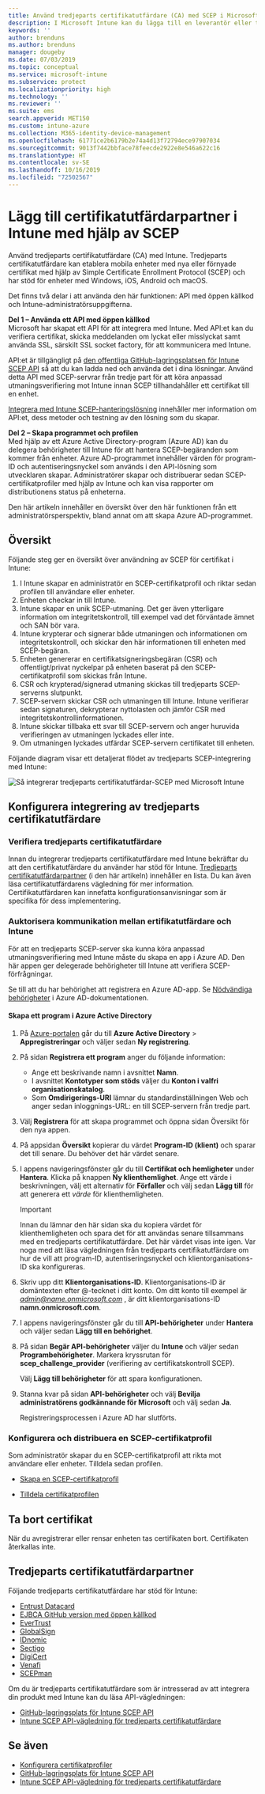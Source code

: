 ```yaml
---
title: Använd tredjeparts certifikatutfärdare (CA) med SCEP i Microsoft Intune – Azure | Microsoft Docs
description: I Microsoft Intune kan du lägga till en leverantör eller tredjeparts certifikatutfärdare (CA) för att utfärda certifikat till mobila enheter med hjälp av SCEP-protokollet. I den här översikten ger ett Azure Active Directory-program (Azure AD) Microsoft Intune behörigheter för att verifiera certifikat. Använd sedan program-ID:t, autentiseringsnyckeln och klientorganisations-ID för AAD-programmet i konfigurationen av din SCEP-server för att utfärda certifikat.
keywords: ''
author: brenduns
ms.author: brenduns
manager: dougeby
ms.date: 07/03/2019
ms.topic: conceptual
ms.service: microsoft-intune
ms.subservice: protect
ms.localizationpriority: high
ms.technology: ''
ms.reviewer: ''
ms.suite: ems
search.appverid: MET150
ms.custom: intune-azure
ms.collection: M365-identity-device-management
ms.openlocfilehash: 61771ce2b6179b2e74a4d13f72794ece97907034
ms.sourcegitcommit: 9013f7442bbface78feecde2922e8e546a622c16
ms.translationtype: HT
ms.contentlocale: sv-SE
ms.lasthandoff: 10/16/2019
ms.locfileid: "72502567"
---
```

# <a name="add-partner-certification-authority-in-intune-using-scep"></a>Lägg till certifikatutfärdarpartner i Intune med hjälp av SCEP

Använd tredjeparts certifikatutfärdare (CA) med Intune. Tredjeparts certifikatutfärdare kan etablera mobila enheter med nya eller förnyade certifikat med hjälp av Simple Certificate Enrollment Protocol (SCEP) och har stöd för enheter med Windows, iOS, Android och macOS.

Det finns två delar i att använda den här funktionen: API med öppen källkod och Intune-administratörsuppgifterna.

**Del 1 – Använda ett API med öppen källkod**  
Microsoft har skapat ett API för att integrera med Intune. Med API:et kan du verifiera certifikat, skicka meddelanden om lyckat eller misslyckat samt använda SSL, särskilt SSL socket factory, för att kommunicera med Intune.

API:et är tillgängligt på [den offentliga GitHub-lagringsplatsen för Intune SCEP API](https://github.com/Microsoft/Intune-Resource-Access/tree/develop/src/CsrValidation) så att du kan ladda ned och använda det i dina lösningar. Använd detta API med SCEP-servrar från tredje part för att köra anpassad utmaningsverifiering mot Intune innan SCEP tillhandahåller ett certifikat till en enhet.

[Integrera med Intune SCEP-hanteringslösning](scep-libraries-apis.md) innehåller mer information om API:et, dess metoder och testning av den lösning som du skapar.

**Del 2 – Skapa programmet och profilen**  
Med hjälp av ett Azure Active Directory-program (Azure AD) kan du delegera behörigheter till Intune för att hantera SCEP-begäranden som kommer från enheter. Azure AD-programmet innehåller värden för program-ID och autentiseringsnyckel som används i den API-lösning som utvecklaren skapar. Administratörer skapar och distribuerar sedan SCEP-certifikatprofiler med hjälp av Intune och kan visa rapporter om distributionens status på enheterna.

Den här artikeln innehåller en översikt över den här funktionen från ett administratörsperspektiv, bland annat om att skapa Azure AD-programmet.

## <a name="overview"></a>Översikt

Följande steg ger en översikt över användning av SCEP för certifikat i Intune:

1. I Intune skapar en administratör en SCEP-certifikatprofil och riktar sedan profilen till användare eller enheter.
2. Enheten checkar in till Intune.
3. Intune skapar en unik SCEP-utmaning. Det ger även ytterligare information om integritetskontroll, till exempel vad det förväntade ämnet och SAN bör vara.
4. Intune krypterar och signerar både utmaningen och informationen om integritetskontroll, och skickar den här informationen till enheten med SCEP-begäran.
5. Enheten genererar en certifikatsigneringsbegäran (CSR) och offentligt/privat nyckelpar på enheten baserat på den SCEP-certifikatprofil som skickas från Intune.
6. CSR och krypterad/signerad utmaning skickas till tredjeparts SCEP-serverns slutpunkt.
7. SCEP-servern skickar CSR och utmaningen till Intune. Intune verifierar sedan signaturen, dekrypterar nyttolasten och jämför CSR med integritetskontrollinformationen.
8. Intune skickar tillbaka ett svar till SCEP-servern och anger huruvida verifieringen av utmaningen lyckades eller inte.  
9. Om utmaningen lyckades utfärdar SCEP-servern certifikatet till enheten.

Följande diagram visar ett detaljerat flödet av tredjeparts SCEP-integrering med Intune:

![Så integrerar tredjeparts certifikatutfärdar-SCEP med Microsoft Intune](./media/certificate-authority-add-scep-overview/scep-certificate-vendor-integration.png)

## <a name="set-up-third-party-ca-integration"></a>Konfigurera integrering av tredjeparts certifikatutfärdare

### <a name="validate-third-party-certification-authority"></a>Verifiera tredjeparts certifikatutfärdare

Innan du integrerar tredjeparts certifikatutfärdare med Intune bekräftar du att den certifikatutfärdare du använder har stöd för Intune. [Tredjeparts certifikatutfärdarpartner](#third-party-certification-authority-partners) (i den här artikeln) innehåller en lista. Du kan även läsa certifikatutfärdarens vägledning för mer information. Certifikatutfärdaren kan innefatta konfigurationsanvisningar som är specifika för dess implementering.

### <a name="authorize-communication-between-ca-and-intune"></a>Auktorisera kommunikation mellan ertifikatutfärdare och Intune

För att en tredjeparts SCEP-server ska kunna köra anpassad utmaningsverifiering med Intune måste du skapa en app i Azure AD. Den här appen ger delegerade behörigheter till Intune att verifiera SCEP-förfrågningar.

Se till att du har behörighet att registrera en Azure AD-app. Se [Nödvändiga behörigheter](https://docs.microsoft.com/azure/azure-resource-manager/resource-group-create-service-principal-portal#required-permissions) i Azure AD-dokumentationen.

#### <a name="create-an-application-in-azure-active-directory"></a>Skapa ett program i Azure Active Directory  

1. På [Azure-portalen](https://portal.azure.com) går du till **Azure Active Directory** > **Appregistreringar** och väljer sedan **Ny registrering**.  

2. På sidan **Registrera ett program** anger du följande information:  
   - Ange ett beskrivande namn i avsnittet **Namn**.  
   - I avsnittet **Kontotyper som stöds** väljer du **Konton i valfri organisationskatalog**.  
   - Som **Omdirigerings-URI** lämnar du standardinställningen Web och anger sedan inloggnings-URL: en till SCEP-servern från tredje part.  

3. Välj **Registrera** för att skapa programmet och öppna sidan Översikt för den nya appen.  

4. På appsidan **Översikt** kopierar du värdet **Program-ID (klient)** och sparar det till senare. Du behöver det här värdet senare.  

5. I appens navigeringsfönster går du till **Certifikat och hemligheter** under **Hantera**. Klicka på knappen **Ny klienthemlighet**. Ange ett värde i beskrivningen, välj ett alternativ för **Förfaller** och välj sedan **Lägg till** för att generera ett *värde* för klienthemligheten. 
   > [!IMPORTANT]  
   > Innan du lämnar den här sidan ska du kopiera värdet för klienthemligheten och spara det för att användas senare tillsammans med en tredjeparts certifikatutfärdare. Det här värdet visas inte igen. Var noga med att läsa vägledningen från tredjeparts certifikatutfärdare om hur de vill att program-ID, autentiseringsnyckel och klientorganisations-ID ska konfigureras.  

6. Skriv upp ditt **Klientorganisations-ID**. Klientorganisations-ID är domäntexten efter @-tecknet i ditt konto. Om ditt konto till exempel är *admin@name.onmicrosoft.com* , är ditt klientorganisations-ID **namn.onmicrosoft.com**.  

7. I appens navigeringsfönster går du till **API-behörigheter** under **Hantera** och väljer sedan **Lägg till en behörighet**.  

8. På sidan **Begär API-behörigheter** väljer du **Intune** och väljer sedan **Programbehörigheter**. Markera kryssrutan för **scep_challenge_provider** (verifiering av certifikatskontroll SCEP).  

   Välj **Lägg till behörigheter** för att spara konfigurationen.  

9. Stanna kvar på sidan **API-behörigheter** och välj **Bevilja administratörens godkännande för Microsoft** och välj sedan **Ja**.  
   
   Registreringsprocessen i Azure AD har slutförts.





### <a name="configure-and-deploy-a-scep-certificate-profile"></a>Konfigurera och distribuera en SCEP-certifikatprofil
Som administratör skapar du en SCEP-certifikatprofil att rikta mot användare eller enheter. Tilldela sedan profilen.

- [Skapa en SCEP-certifikatprofil](certificates-profile-scep.md#create-a-scep-certificate-profile)

- [Tilldela certifikatprofilen](certificates-profile-scep.md#assign-the-certificate-profile)

## <a name="removing-certificates"></a>Ta bort certifikat

När du avregistrerar eller rensar enheten tas certifikaten bort. Certifikaten återkallas inte.

## <a name="third-party-certification-authority-partners"></a>Tredjeparts certifikatutfärdarpartner
Följande tredjeparts certifikatutfärdare har stöd för Intune:

- [Entrust Datacard](https://info.entrustdatacard.com/pki-eval-tool)
- [EJBCA GitHub version med öppen källkod](https://github.com/agerbergt/intune-ejbca-connector)
- [EverTrust](https://evertrust.fr/en/products/)
- [GlobalSign](https://downloads.globalsign.com/acton/attachment/2674/f-6903f60b-9111-432d-b283-77823cc65500/1/-/-/-/-/globalsign-aeg-microsoft-intune-integration-guide.pdf)
- [IDnomic](https://www.idnomic.com/)
- [Sectigo](https://sectigo.com/products)
- [DigiCert](https://knowledge.digicert.com/tutorials/microsoft-intune.html)
- [Venafi](https://www.venafi.com/platform/enterprise-mobility)
- [SCEPman](https://azuremarketplace.microsoft.com/marketplace/apps/gluckkanja.scepman)

Om du är tredjeparts certifikatutfärdare som är intresserad av att integrera din produkt med Intune kan du läsa API-vägledningen:

- [GitHub-lagringsplats för Intune SCEP API](https://github.com/Microsoft/Intune-Resource-Access/tree/develop/src/CsrValidation)
- [Intune SCEP API-vägledning för tredjeparts certifikatutfärdare](scep-libraries-apis.md)

## <a name="see-also"></a>Se även

- [Konfigurera certifikatprofiler](certificates-scep-configure.md)
- [GitHub-lagringsplats för Intune SCEP API](https://github.com/Microsoft/Intune-Resource-Access/tree/develop/src/CsrValidation)
- [Intune SCEP API-vägledning för tredjeparts certifikatutfärdare](scep-libraries-apis.md)
